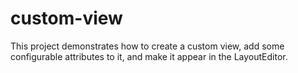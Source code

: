 custom-view
===========
This project demonstrates how to create a custom view, add some configurable attributes to it, and make it appear in the LayoutEditor.
